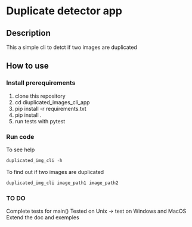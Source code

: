 # Duplicate detector app

## Description
This a simple cli to detct if two images are duplicated

## How to use

### Install prerequirements 
1. clone this repository
2. cd diuplicated_images_cli_app
3. pip install -r requirements.txt
4. pip install .
5. run tests with pytest

### Run code

To see help

```python
duplicated_img_cli -h
```
To find out if two images are duplicated
```python
duplicated_img_cli image_path1 image_path2
```

### TO DO
Complete tests for main()
Tested on Unix -> test on Windows and MacOS
Extend the doc and exemples
